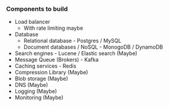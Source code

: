 ### Components to build
- Load balancer
    - With rate limiting maybe
- Database
    - Relational database - Postgres / MySQL
    - Document databases / NoSQL - MonogoDB / DynamoDB
- Search engines - Lucene / Elastic search (Maybe)
- Message Queue (Brokers) - Kafka
- Caching services - Redis
- Compression Library (Maybe)
- Blob storage (Maybe)
- DNS (Maybe)
- Logging (Maybe)
- Monitoring (Maybe)

